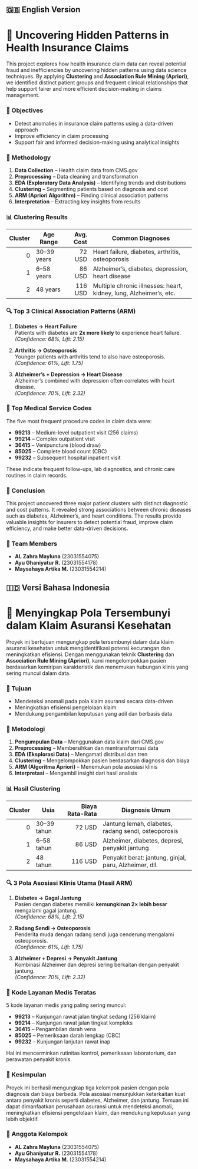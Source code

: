 ## 🇬🇧 English Version

# 🧠 Uncovering Hidden Patterns in Health Insurance Claims

This project explores how health insurance claim data can reveal potential fraud and inefficiencies by uncovering hidden patterns using data science techniques. By applying **Clustering** and **Association Rule Mining (Apriori)**, we identified distinct patient groups and frequent clinical relationships that help support fairer and more efficient decision-making in claims management.

### 🎯 Objectives

- Detect anomalies in insurance claim patterns using a data-driven approach  
- Improve efficiency in claim processing  
- Support fair and informed decision-making using analytical insights

### 🧪 Methodology

1. **Data Collection** – Health claim data from CMS.gov  
2. **Preprocessing** – Data cleaning and transformation  
3. **EDA (Exploratory Data Analysis)** – Identifying trends and distributions  
4. **Clustering** – Segmenting patients based on diagnosis and cost  
5. **ARM (Apriori Algorithm)** – Finding clinical association patterns  
6. **Interpretation** – Extracting key insights from results  

### 📊 Clustering Results

| Cluster | Age Range | Avg. Cost | Common Diagnoses |
|--------:|------------|----------:|------------------|
| 0 | 30–39 years | 72 USD | Heart failure, diabetes, arthritis, osteoporosis |
| 1 | 6–58 years | 86 USD | Alzheimer’s, diabetes, depression, heart disease |
| 2 | 48 years | 116 USD | Multiple chronic illnesses: heart, kidney, lung, Alzheimer’s, etc. |

### 🔍 Top 3 Clinical Association Patterns (ARM)

1. **Diabetes → Heart Failure**  
   Patients with diabetes are **2x more likely** to experience heart failure.  
   *(Confidence: 68%, Lift: 2.15)*

2. **Arthritis → Osteoporosis**  
   Younger patients with arthritis tend to also have osteoporosis.  
   *(Confidence: 61%, Lift: 1.75)*

3. **Alzheimer’s + Depression → Heart Disease**  
   Alzheimer’s combined with depression often correlates with heart disease.  
   *(Confidence: 70%, Lift: 2.32)*

### 🧾 Top Medical Service Codes

The five most frequent procedure codes in claim data were:

- **99213** – Medium-level outpatient visit (256 claims)  
- **99214** – Complex outpatient visit  
- **36415** – Venipuncture (blood draw)  
- **85025** – Complete blood count (CBC)  
- **99232** – Subsequent hospital inpatient visit  

These indicate frequent follow-ups, lab diagnostics, and chronic care routines in claim records.

### 🧠 Conclusion

This project uncovered three major patient clusters with distinct diagnostic and cost patterns. It revealed strong associations between chronic diseases such as diabetes, Alzheimer’s, and heart conditions. The results provide valuable insights for insurers to detect potential fraud, improve claim efficiency, and make better data-driven decisions.

### 👥 Team Members

- **AL Zahra Mayluna** (23031554075)  
- **Ayu Ghaniyatur R.** (23031554178)  
- **Maysahaya Artika M.** (23031554214)


## 🇮🇩 Versi Bahasa Indonesia

# 🧠 Menyingkap Pola Tersembunyi dalam Klaim Asuransi Kesehatan

Proyek ini bertujuan mengungkap pola tersembunyi dalam data klaim asuransi kesehatan untuk mengidentifikasi potensi kecurangan dan meningkatkan efisiensi. Dengan menggunakan teknik **Clustering** dan **Association Rule Mining (Apriori)**, kami mengelompokkan pasien berdasarkan kemiripan karakteristik dan menemukan hubungan klinis yang sering muncul dalam data.

### 🎯 Tujuan

- Mendeteksi anomali pada pola klaim asuransi secara data-driven  
- Meningkatkan efisiensi pengelolaan klaim  
- Mendukung pengambilan keputusan yang adil dan berbasis data

### 🧪 Metodologi

1. **Pengumpulan Data** – Menggunakan data klaim dari CMS.gov  
2. **Preprocessing** – Membersihkan dan mentransformasi data  
3. **EDA (Eksplorasi Data)** – Mengamati distribusi dan tren  
4. **Clustering** – Mengelompokkan pasien berdasarkan diagnosis dan biaya  
5. **ARM (Algoritma Apriori)** – Menemukan pola asosiasi klinis  
6. **Interpretasi** – Mengambil insight dari hasil analisis  

### 📊 Hasil Clustering

| Cluster | Usia | Biaya Rata-Rata | Diagnosis Umum |
|--------:|------|----------------:|----------------|
| 0 | 30–39 tahun | 72 USD | Jantung lemah, diabetes, radang sendi, osteoporosis |
| 1 | 6–58 tahun | 86 USD | Alzheimer, diabetes, depresi, penyakit jantung |
| 2 | 48 tahun | 116 USD | Penyakit berat: jantung, ginjal, paru, Alzheimer, dll. |

### 🔍 3 Pola Asosiasi Klinis Utama (Hasil ARM)

1. **Diabetes → Gagal Jantung**  
   Pasien dengan diabetes memiliki **kemungkinan 2× lebih besar** mengalami gagal jantung.  
   *(Confidence: 68%, Lift: 2.15)*

2. **Radang Sendi → Osteoporosis**  
   Penderita muda dengan radang sendi juga cenderung mengalami osteoporosis.  
   *(Confidence: 61%, Lift: 1.75)*

3. **Alzheimer + Depresi → Penyakit Jantung**  
   Kombinasi Alzheimer dan depresi sering berkaitan dengan penyakit jantung.  
   *(Confidence: 70%, Lift: 2.32)*

### 🧾 Kode Layanan Medis Teratas

5 kode layanan medis yang paling sering muncul:

- **99213** – Kunjungan rawat jalan tingkat sedang (256 klaim)  
- **99214** – Kunjungan rawat jalan tingkat kompleks  
- **36415** – Pengambilan darah vena  
- **85025** – Pemeriksaan darah lengkap (CBC)  
- **99232** – Kunjungan lanjutan rawat inap  

Hal ini mencerminkan rutinitas kontrol, pemeriksaan laboratorium, dan perawatan penyakit kronis.

### 🧠 Kesimpulan

Proyek ini berhasil mengungkap tiga kelompok pasien dengan pola diagnosis dan biaya berbeda. Pola asosiasi menunjukkan keterkaitan kuat antara penyakit kronis seperti diabetes, Alzheimer, dan jantung. Temuan ini dapat dimanfaatkan perusahaan asuransi untuk mendeteksi anomali, meningkatkan efisiensi pengelolaan klaim, dan mendukung keputusan yang lebih objektif.

### 👥 Anggota Kelompok

- **AL Zahra Mayluna** (23031554075)  
- **Ayu Ghaniyatur R.** (23031554178)  
- **Maysahaya Artika M.** (23031554214)